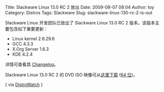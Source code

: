 Title: Slackware Linux 13.0 RC 2 放出
Date: 2009-08-07 08:04
Author: toy
Category: Distros
Tags: Slackware
Slug: slackware-linux-130-rc-2-is-out

Slackware Linux 开发团队已放出了 Slackware Linux 13.0 RC 2
版本。该版本主要包含如下重要更新：

* Linux kernel 2.6.29.6  
* GCC 4.3.3  
* X.Org Server 1.6.3  
* KDE 4.2.4

详情可查看其
[Changelog](http://www.slackware.com/changelog/current.php?cpu=i386)。

Slackware Linux 13.0 RC 2 的 DVD ISO
映像可从[这里下载](http://ftp.df.lth.se/pub/slackware/slackware-current-iso/slackware-current-04\_Aug\_2009-DVD.iso)
([64
位](http://mirror.switch.ch/ftp/pool/3/mirror/slackware/slackware-current-iso/slackware64-current-04\_Aug\_2009-DVD.iso))。

{ via [DistroWatch](http://distrowatch.com/?newsid=05609E) }
